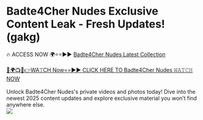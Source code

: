 # Badte4Cher Nudes Exclusive Content Leak - Fresh Updates! (gakg)

🔥 ACCESS NOW 🌍==►► <a href="https://tinyurl.com/2mz8nhtm" rel="nofollow">Badte4Cher Nudes Latest Collection</a>
<br><br>
[🔴🌍📺📱👉WA𝚃CH Now==►► CLICK HERE TO Badte4Cher Nudes 𝚆𝙰𝚃𝙲𝙷 NOW](https://tinyurl.com/2mz8nhtm)
<br><br>
Unlock Badte4Cher Nudes's private videos and photos today! Dive into the newest 2025 content updates and explore exclusive material you won’t find anywhere else.
<br>
<a href="https://tinyurl.com/2mz8nhtm" rel="nofollow" data-target="animated-image.originalLink"><img src="https://camo.githubusercontent.com/8a4f000d20f83aca3bf7ec5f350d767afa0574a8a352519fd8cfa583a6f93a33/68747470733a2f2f692e696d6775722e636f6d2f644a486b345a712e676966" data-canonical-src="https://i.imgur.com/dJHk4Zq.gif" style="max-width: 100%; display: inline-block;" data-target="animated-image.originalImage"></a>
<br>
